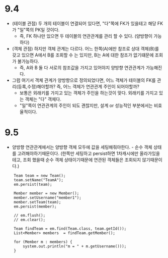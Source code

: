 # 9.4
- (테이블 관점) 두 개의 테이블이 연결되어 있다면, "다"쪽에 FK가 있을테고 해당 FK가 "일"쪽의 PK일 것이다.
    - 즉, FK 하나만 있으면 두 테이블의 연관관계를 관리 할 수 있다. (양방향이 가능하다)
- (객체 관점) 하지만 객체 관계는 다르다. 어느 한쪽(A)에만 참조로 상대 객체(B)를 갖고 있으면 A에서 B를 조회할 수 는 있지만, B는 A에 대한 참조가 없기떄문에 조회가 불가능하다.
    - 즉, A와 B 둘 다 서로의 참조값을 가지고 있어야지 양방향 연관관계가 가능해진다.
- 그럼 여기서 객체 관계가 양방향으로 정의되었다면, 어느 객체가 테이블의 FK를 관리(등록,수정)해야할까? 즉, 어느 객체가 연관관계 주인이 되어야할까?
    - 보통은 외래키를 가지고 있는 객체가 주인을 하는것이 맞다. 외래키를 가지고 있는 객체는 "다" 객체다.
    - "일"쪽이 연관관계의 주인이 되도 괜찮지만, 설계 or 성능적인 부분에서는 비효율적이다.

# 9.5
- 양방향 연관관계에서는 양방향 객체 모두에 값을 세팅해줘야한다. 
      - 순수 객체 상태를 고려해야하기때문이다. (한쪽만 세팅하고 persist하면 1차캐시에만 올라가있을테고, 조회 했을때 순수 객체 상태이기때문에 연관된 객체들은 조회되지 않기때문이다.)
```
    Team team = new Team();
    team.setName("TeamA");
    em.persist(team);

    Member member = new Member();
    member.setUsername("member1");
    member.setTeam(team);
    em.persist(member);

    // em.flush();
    // em.clear();

    Team findTeam = em.find(Team.class, team.getId());
    List<Member> members  = findTeam.getMember();

    for (Member m : members) {
        system.out.println("m = " + m.getUsername()));
    }
```
